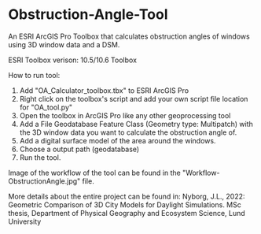 # Obstruction-Angle-Tool
An ESRI ArcGIS Pro Toolbox that calculates obstruction angles of windows using 3D window data and a DSM.

ESRI Toolbox verison: 10.5/10.6 Toolbox

How to run tool:
  1. Add "OA_Calculator_toolbox.tbx" to ESRI ArcGIS Pro
  2. Right click on the toolbox's script and add your own script file location for "OA_tool.py"
  3. Open the toolbox in ArcGIS Pro like any other geoprocessing tool
  4. Add a File Geodatabase Feature Class (Geometry type: Multipatch) with the 3D window data you want to calculate the obstruction angle of. 
  5. Add a digital surface model of the area around the windows. 
  6. Choose a output path (geodatabase) 
  7. Run the tool. 

Image of the workflow of the tool can be found in the "Workflow-ObstructionAngle.jpg" file. 

More details about the entire project can be found in:
Nyborg, J.L., 2022: Geometric Comparison of 3D City Models for Daylight Simulations. MSc thesis, Department of Physical Geography and Ecosystem Science, Lund University
